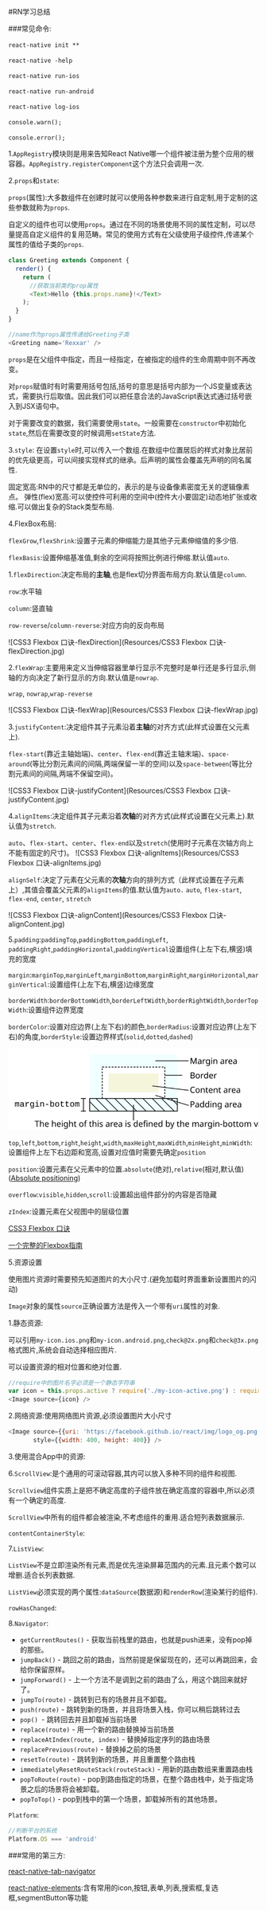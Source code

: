 #RN学习总结

###常见命令:

`react-native init **`

`react-native -help`

`react-native run-ios`

`react-native run-android`

`react-native log-ios`

`console.warn();`

`console.error();`

1.`AppRegistry`模块则是用来告知React Native哪一个组件被注册为整个应用的根容器。`AppRegistry.registerComponent`这个方法只会调用一次.

2.`props`和`state`:

`props`(属性):大多数组件在创建时就可以使用各种参数来进行自定制,用于定制的这些参数就称为`props`.

自定义的组件也可以使用`props`。通过在不同的场景使用不同的属性定制，可以尽量提高自定义组件的复用范畴。常见的使用方式有在父级使用子级控件,传递某个属性的值给子类的`props`.

```JavaScript
class Greeting extends Component {
  render() {
    return (
      //获取当前类的prop属性
      <Text>Hello {this.props.name}!</Text>
    );
  }
}
```
```javascript
//name作为props属性传递给Greeting子类
<Greeting name='Rexxar' />
```

`props`是在父组件中指定，而且一经指定，在被指定的组件的生命周期中则不再改变。

对`props`赋值时有时需要用括号包括,括号的意思是括号内部为一个JS变量或表达式，需要执行后取值。因此我们可以把任意合法的JavaScript表达式通过括号嵌入到JSX语句中。

对于需要改变的数据，我们需要使用`state`。一般需要在`constructor`中初始化`state`,然后在需要改变的时候调用`setState`方法.

3.`style`:
在设置`style`时,可以传入一个数组.在数组中位置居后的样式对象比居前的优先级更高，可以间接实现样式的继承。后声明的属性会覆盖先声明的同名属性.

固定宽高:RN中的尺寸都是无单位的，表示的是与设备像素密度无关的逻辑像素点。
弹性(flex)宽高:可以使控件可利用的空间中(控件大小要固定)动态地扩张或收缩.可以做出复杂的Stack类型布局.

4.FlexBox布局:

`flexGrow`,`flexShrink`:设置子元素的伸缩能力是其他子元素伸缩值的多少倍.

`flexBasis`:设置伸缩基准值,剩余的空间将按照比例进行伸缩.默认值`auto`.

1.`flexDirection`:决定布局的**主轴**,也是flex切分界面布局方向.默认值是`column`.

`row`:水平轴

`column`:竖直轴

`row-reverse`/`column-reverse`:对应方向的反向布局

![CSS3 Flexbox 口诀-flexDirection](Resources/CSS3 Flexbox 口诀-flexDirection.jpg)

2.`flexWrap`:主要用来定义当伸缩容器里单行显示不完整时是单行还是多行显示,侧轴的方向决定了新行显示的方向.默认值是`nowrap`.

`wrap`, `nowrap`,`wrap-reverse`

![CSS3 Flexbox 口诀-flexWrap](Resources/CSS3 Flexbox 口诀-flexWrap.jpg)

3.`justifyContent`:决定组件其子元素沿着**主轴**的对齐方式(此样式设置在父元素上).

`flex-start`(靠近主轴始端)、`center`、`flex-end`(靠近主轴末端)、`space-around`(等比分割元素间的间隔,两端保留一半的空间)以及`space-between`(等比分割元素间的间隔,两端不保留空间)。

![CSS3 Flexbox 口诀-justifyContent](Resources/CSS3 Flexbox 口诀-justifyContent.jpg)

4.`alignItems`:决定组件其子元素沿着**次轴**的对齐方式(此样式设置在父元素上).默认值为`stretch`.

`auto`、`flex-start`、`center`、`flex-end`以及`stretch`(使用时子元素在次轴方向上不能有固定的尺寸)。
![CSS3 Flexbox 口诀-alignItems](Resources/CSS3 Flexbox 口诀-alignItems.jpg)

`alignSelf`:决定了元素在父元素的**次轴**方向的排列方式（此样式设置在子元素上）,其值会覆盖父元素的`alignItems`的值.默认值为`auto.`
`auto`, `flex-start`, `flex-end`, `center`, `stretch`

![CSS3 Flexbox 口诀-alignContent](Resources/CSS3 Flexbox 口诀-alignContent.jpg)

5.`padding`:`paddingTop`,`paddingBottom`,`paddingLeft`, `paddingRight`,`paddingHorizontal`,`paddingVertical`设置组件(上左下右,横竖)填充的宽度

`margin`:`marginTop`,`marginLeft`,`marginBottom`,`marginRight`,`marginHorizontal`,`marginVertical`:设置组件(上左下右,横竖)边缘宽度

`borderWidth`:`borderBottomWidth`,`borderLeftWidth`,`borderRightWidth`,`borderTopWidth`:设置组件边界宽度

`borderColor`:设置对应边界(上左下右)的颜色,`borderRadius`:设置对应边界(上左下右)的角度,`borderStyle`:设置边界样式(`solid`,`dotted`,`dashed`)

![margin-bottom](Resources/margin-bottom.svg)

`top`,`left`,`bottom`,`right`,`height`,`width`,`maxHeight`,`maxWidth`,`minHeight`,`minWidth`:设置组件上左下右边距和宽高,设置对应值时需要先确定`position`

`position`:设置元素在父元素中的位置.`absolute`(绝对),`relative`(相对,默认值)([Absolute positioning](https://facebook.github.io/yoga/docs/absolute-position/))

`overflow`:`visible`,`hidden`,`scroll`:设置超出组件部分的内容是否隐藏

`zIndex`:设置元素在父视图中的层级位置

[CSS3 Flexbox 口诀](http://weibo.com/1712131295/CoRnElNkZ?ref=collection&type=comment#_rnd1488350143824)

[一个完整的Flexbox指南](http://www.w3cplus.com/css3/a-guide-to-flexbox.html)

5.资源设置

使用图片资源时需要预先知道图片的大小尺寸.(避免加载时界面重新设置图片的闪动)

`Image`对象的属性`source`正确设置方法是传入一个带有`uri`属性的对象.

1.静态资源:

可以引用`my-icon.ios.png`和`my-icon.android.png`,`check@2x.png`和`check@3x.png`格式图片,系统会自动选择相应图片.

可以设置资源的相对位置和绝对位置.

```JavaScript
//require中的图片名字必须是一个静态字符串
var icon = this.props.active ? require('./my-icon-active.png') : require('./my-icon-inactive.png');
<Image source={icon} />
```

2.网络资源:使用网络图片资源,必须设置图片大小尺寸

```JavaScript
<Image source={{uri: 'https://facebook.github.io/react/img/logo_og.png'}}
       style={{width: 400, height: 400}} />
```

3.使用混合App中的资源:


6.`ScrollView`:是个通用的可滚动容器,其内可以放入多种不同的组件和视图.

`Scrollview`组件实质上是把不确定高度的子组件放在确定高度的容器中,所以必须有一个确定的高度.

`ScrollView`中所有的组件都会被渲染,不考虑组件的重用.适合短列表数据展示.

`contentContainerStyle`:

7.`ListView`:

`ListView`不是立即渲染所有元素,而是优先渲染屏幕范围内的元素.且元素个数可以增删.适合长列表数据.

`ListView`必须实现的两个属性:`dataSource`(数据源)和`renderRow`(渲染某行的组件).

`rowHasChanged`:

8.`Navigator`:

* `getCurrentRoutes()` - 获取当前栈里的路由，也就是push进来，没有pop掉的那些。
* `jumpBack()` - 跳回之前的路由，当然前提是保留现在的，还可以再跳回来，会给你保留原样。
* `jumpForward()` - 上一个方法不是调到之前的路由了么，用这个跳回来就好了。
* `jumpTo(route)` - 跳转到已有的场景并且不卸载。
* `push(route)` - 跳转到新的场景，并且将场景入栈，你可以稍后跳转过去
* `pop() `- 跳转回去并且卸载掉当前场景
* `replace(route)` - 用一个新的路由替换掉当前场景
* `replaceAtIndex(route, index)` - 替换掉指定序列的路由场景
* `replacePrevious(route)` - 替换掉之前的场景
* `resetTo(route)` - 跳转到新的场景，并且重置整个路由栈
* `immediatelyResetRouteStack(routeStack)` - 用新的路由数组来重置路由栈
* `popToRoute(route)` - pop到路由指定的场景，在整个路由栈中，处于指定场景之后的场景将会被卸载。
* `popToTop()` - pop到栈中的第一个场景，卸载掉所有的其他场景。



`Platform`:

```javascript
//判断平台的系统
Platform.OS === 'android'
```

###常用的第三方:

[react-native-tab-navigator](https://github.com/exponent/react-native-tab-navigator)

[react-native-elements](https://github.com/react-native-community/react-native-elements.git):含有常用的icon,按钮,表单,列表,搜索框,复选框,segmentButton等功能
